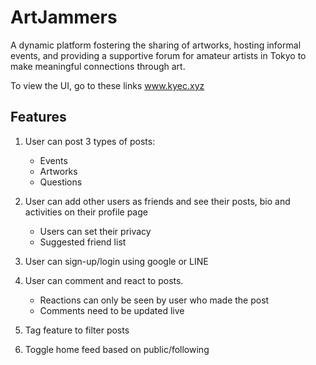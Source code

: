# ArtJammers
A dynamic platform fostering the sharing of artworks, hosting informal events, and providing a supportive forum for amateur artists in Tokyo to make meaningful connections through art.

To view the UI, go to these links
www.kyec.xyz

## Features
1. User can post 3 types of posts:
   - Events
   - Artworks
   - Questions

2. User can add other users as friends and see their posts, bio and activities on their profile page
   - Users can set their privacy
   - Suggested friend list

3. User can sign-up/login using google or LINE

4. User can comment and react to posts.
   - Reactions can only be seen by user who made the post
   - Comments need to be updated live

5. Tag feature to filter posts

6. Toggle home feed based on public/following
